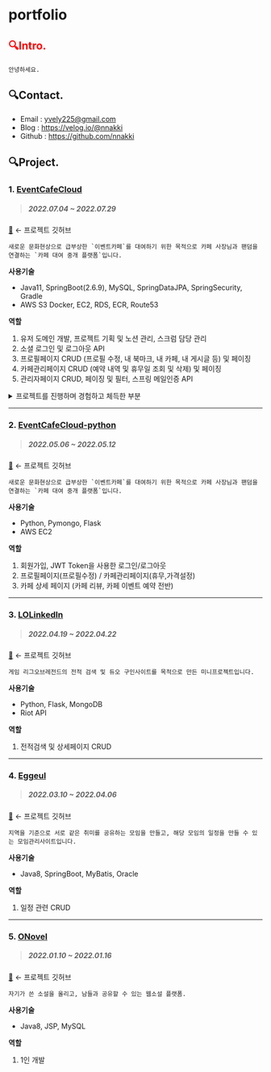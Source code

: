 # portfolio


## <span style="color:red">🔍Intro.</span> 
``` 
안녕하세요. 
```



## 🔍Contact.
- Email : yvely225@gmail.com
- Blog : https://velog.io/@nnakki
- Github : https://github.com/nnakki


## 🔍Project.
### 1. [EventCafeCloud](www.eventcafecloud.com)

> ##### 2022.07.04 ~ 2022.07.29
[🔗](https://github.com/teawan-Noh/eventcafecloud) ← 프로젝트 깃허브

```
새로운 문화현상으로 급부상한 `이벤트카페`를 대여하기 위한 목적으로 카페 사장님과 팬덤을 연결하는 `카페 대여 중개 플랫폼`입니다.
```

**사용기술** 
- Java11, SpringBoot(2.6.9), MySQL, SpringDataJPA, SpringSecurity, Gradle
- AWS S3 Docker, EC2, RDS, ECR, Route53

**역할** 
 1. 유저 도메인 개발, 프로젝트 기획 및 노션 관리, 스크럼 담당 관리
 2. 소셜 로그인 및 로그아웃 API 
 3. 프로필페이지 CRUD (프로필 수정, 내 북마크, 내 카페, 내 게시글 등) 및 페이징
 4. 카페관리페이지 CRUD (예약 내역 및 휴무일 조회 및 삭제) 및 페이징
 5. 관리자페이지 CRUD, 페이징 및 필터, 스프링 메일인증 API

<details>
<summary>프로젝트를 진행하며 경험하고 체득한 부분</summary>
<div markdown="1">

- [🔗 SpringSecurity+JWT+OAuth2를 사용한 소셜로그인](https://velog.io/@nnakki/SpringSecurityJWTOAuth2를-사용한-소셜로그인)
- [🔗 AOP를 사용한 코드 리팩토링 - 스프링 시큐리티 로그인 성능개선](https://velog.io/@nnakki/AOP를-사용한-코드-리팩토링-HandlerMethodArgumentResolver)
- [🔗 JavaBean 패턴을 적용한 코드 리팩토링](https://velog.io/@nnakki/프로젝트-코드-리팩토링-적용-사례-effective-java)
- [🔗 Dto의 반환위치? Controller vs Service](https://velog.io/@nnakki/Dto의-반환위치-Controller-vs-Service)
- [🔗 페이징 시, 다대일 관계에서 지연로딩 이후 초기화가 안되는 이유](https://velog.io/@nnakki/페이징시-다대일-관계에서-지연로딩-이후-초기화가-안되는-이유)
- [🔗 SpringBoot에서 테스트 코드를 작성하기](https://velog.io/@nnakki/SpringBoot에서-테스트코드를-작성하자)
- [🔗 프로젝트 기획 및 관리, 협업 방법](https://velog.io/@nnakki/프로젝트-관리-과정)
- [🔗 글로벌 예외처리 적용하기](https://velog.io/@nnakki/글로벌-예외처리-적용하기)


</div>
</details>



---

### 2. [EventCafeCloud-python](www.eventcafecloud.com)
> ##### 2022.05.06 ~ 2022.05.12
[🔗](https://github.com/nnakki/EventCafeCloud-Python) ← 프로젝트 깃허브

```
새로운 문화현상으로 급부상한 `이벤트카페`를 대여하기 위한 목적으로 카페 사장님과 팬덤을 연결하는 `카페 대여 중개 플랫폼`입니다.
```

**사용기술** 
- Python, Pymongo, Flask
- AWS EC2

**역할** 
1. 회원가입, JWT Token을 사용한 로그인/로그아웃
2. 프로필페이지(프로필수정) / 카페관리페이지(휴무,가격설정)
3. 카페 상세 페이지 (카페 리뷰, 카페 이벤트 예약 전반)

---

### 3. [LOLinkedIn]()
> ##### 2022.04.19 ~ 2022.04.22
[🔗](https://github.com/nnakki/lolinkedin) ← 프로젝트 깃허브

```
게임 리그오브레전드의 전적 검색 및 듀오 구인사이트를 목적으로 만든 미니프로젝트입니다.
```

**사용기술** 
- Python, Flask, MongoDB
- Riot API

**역할** 

1. 전적검색 및 상세페이지 CRUD


---


### 4. [Eggeul]()
> ##### 2022.03.10 ~ 2022.04.06
[🔗](https://github.com/nnakki/Eggeul) ← 프로젝트 깃허브

```
지역을 기준으로 서로 같은 취미를 공유하는 모임을 만들고, 해당 모임의 일정을 만들 수 있는 모임관리사이트입니다.
```

**사용기술** 
- Java8, SpringBoot, MyBatis, Oracle


**역할** 

1. 일정 관련 CRUD

---


### 5. [ONovel]()
> ##### 2022.01.10 ~ 2022.01.16
[🔗](https://github.com/nnakki/Eggeul) ← 프로젝트 깃허브

```
자기가 쓴 소설을 올리고, 남들과 공유할 수 있는 웹소설 플랫폼.
```

**사용기술** 
- Java8, JSP, MySQL


**역할** 

1. 1인 개발

